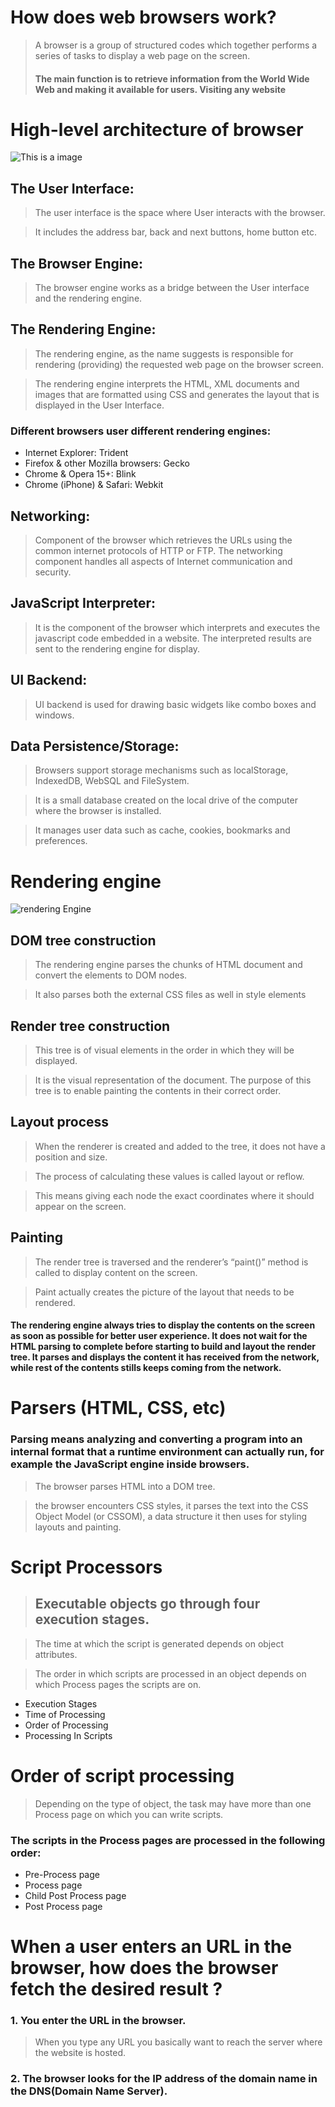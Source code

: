 # How does web browsers work?
> A browser is a group of structured codes which together performs a series of tasks to display a web page on the screen.
> #### The main function is to retrieve information from the World Wide Web and making it available for users. Visiting any website

# High-level architecture of browser
 ![This is a image](https://miro.medium.com/max/640/1*RL0pnuf_hmLJ76oY6DViZw.png)

##  **The User Interface:** 
>The user interface is the space where User interacts with the browser. 

>It includes the address bar, back and next buttons, home button etc.
## The Browser Engine: 
>The browser engine works as a bridge between the User interface and the rendering engine.
## The Rendering Engine: 
>The rendering engine, as the name suggests is responsible for rendering (providing) the requested web page on the browser screen.

>The rendering engine interprets the HTML, XML documents and images that are formatted using CSS and generates the layout that is displayed in the User Interface.
### Different browsers user different rendering engines:
* Internet Explorer: Trident
* Firefox & other Mozilla browsers: Gecko
* Chrome & Opera 15+: Blink
* Chrome (iPhone) & Safari: Webkit

## Networking: 
>Component of the browser which retrieves the URLs using the common internet protocols of HTTP or FTP. The networking component handles all aspects of Internet communication and security.
## JavaScript Interpreter:
> It is the component of the browser which interprets and executes the javascript code embedded in a website. The interpreted results are sent to the rendering engine for display.
## UI Backend: 
> UI backend is used for drawing basic widgets like combo boxes and windows.
## Data Persistence/Storage:
> Browsers support storage mechanisms such as localStorage, IndexedDB, WebSQL and FileSystem. 

> It is a small database created on the local drive of the computer where the browser is installed. 

> It manages user data such as cache, cookies, bookmarks and preferences.

# Rendering engine
![rendering Engine](https://miro.medium.com/max/750/1*cfQpu6Xvb7e9IiH4CCuiCg.png)
## DOM tree construction
>The rendering engine parses the chunks of HTML document and convert the elements to DOM nodes.

>It also parses both the external CSS files as well in style elements
## Render tree construction
>This tree is of visual elements in the order in which they will be displayed. 

>It is the visual representation of the document. The purpose of this tree is to enable painting the contents in their correct order.
## Layout process
>When the renderer is created and added to the tree, it does not have a position and size.

> The process of calculating these values is called layout or reflow.

> This means giving each node the exact coordinates where it should appear on the screen.
## Painting 
>The render tree is traversed and the renderer’s “paint()” method is called to display content on the screen.

>Paint actually creates the picture of the layout that needs to be rendered.
<h4>The rendering engine always tries to display the contents on the screen as soon as possible for better user experience. It does not wait for the HTML parsing to complete before starting to build and layout the render tree. It parses and displays the content it has received from the network, while rest of the contents stills keeps coming from the network.</h4>

# Parsers (HTML, CSS, etc)
### Parsing means analyzing and converting a program into an internal format that a runtime environment can actually run, for example the JavaScript engine inside browsers.

> The browser parses HTML into a DOM tree.

>  the browser encounters CSS styles, it parses the text into the CSS Object Model (or CSSOM), a data structure it then uses for styling layouts and painting.

# Script Processors
> ## Executable objects go through four execution stages.

> The time at which the script is generated depends on object attributes.

> The order in which scripts are processed in an object depends on which Process pages the scripts are on.

* Execution Stages 
* Time of Processing
* Order of Processing
* Processing In Scripts

# Order of script processing
> Depending on the type of object,
> the task may have more than one Process page on which you can write scripts. 
### The scripts in the Process pages are processed in the following order:

* Pre-Process page
* Process page
* Child Post Process page
* Post Process page


# When a user enters an URL in the browser, how does the browser fetch the desired result ?
### 1. You enter the URL in the browser.
> When you type any URL you basically want to reach the server where the website is hosted.

### 2. The browser looks for the IP address of the domain name in the DNS(Domain Name Server).

